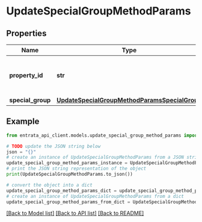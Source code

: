 # UpdateSpecialGroupMethodParams


## Properties

Name | Type | Description | Notes
------------ | ------------- | ------------- | -------------
**property_id** | **str** | Required. Property ID for updating specials | 
**special_group** | [**UpdateSpecialGroupMethodParamsSpecialGroup**](UpdateSpecialGroupMethodParamsSpecialGroup.md) |  | 

## Example

```python
from entrata_api_client.models.update_special_group_method_params import UpdateSpecialGroupMethodParams

# TODO update the JSON string below
json = "{}"
# create an instance of UpdateSpecialGroupMethodParams from a JSON string
update_special_group_method_params_instance = UpdateSpecialGroupMethodParams.from_json(json)
# print the JSON string representation of the object
print(UpdateSpecialGroupMethodParams.to_json())

# convert the object into a dict
update_special_group_method_params_dict = update_special_group_method_params_instance.to_dict()
# create an instance of UpdateSpecialGroupMethodParams from a dict
update_special_group_method_params_from_dict = UpdateSpecialGroupMethodParams.from_dict(update_special_group_method_params_dict)
```
[[Back to Model list]](../README.md#documentation-for-models) [[Back to API list]](../README.md#documentation-for-api-endpoints) [[Back to README]](../README.md)


